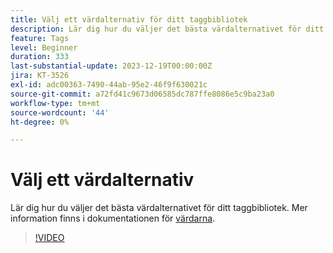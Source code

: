 ```yaml
---
title: Välj ett värdalternativ för ditt taggbibliotek
description: Lär dig hur du väljer det bästa värdalternativet för ditt taggbibliotek.
feature: Tags
level: Beginner
duration: 333
last-substantial-update: 2023-12-19T00:00:00Z
jira: KT-3526
exl-id: adc00363-7490-44ab-95e2-46f9f630021c
source-git-commit: a72fd41c9673d06585dc787ffe8086e5c9ba23a0
workflow-type: tm+mt
source-wordcount: '44'
ht-degree: 0%

---
```


# Välj ett värdalternativ

Lär dig hur du väljer det bästa värdalternativet för ditt taggbibliotek. Mer information finns i dokumentationen för [värdarna](https://experienceleague.adobe.com/docs/experience-platform/tags/publish/hosts/hosts-overview.html).

>[!VIDEO](https://video.tv.adobe.com/v/28728/?learn=on)

